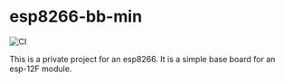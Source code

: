 # esp8266-bb-min

![CI](https://github.com/domi3006/esp8266-bb-min/workflows/CI/badge.svg)

This is a private project for an esp8266. It is a simple base board for an
esp-12F module.
